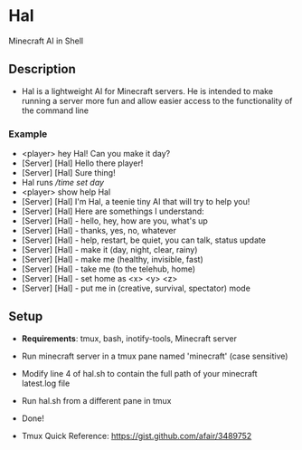 # Hal
Minecraft AI in Shell

## Description
- Hal is a lightweight AI for Minecraft servers. He is intended to make running a server more fun and allow easier access to the functionality of the command line 

### Example
- \<player\> hey Hal! Can you make it day?
- [Server] [Hal] Hello there player!
- [Server] [Hal] Sure thing!
- Hal runs */time set day*
- \<player\> show help Hal
- [Server] [Hal] I'm Hal, a teenie tiny AI that will try to help you!
- [Server] [Hal] Here are somethings I understand:
- [Server] [Hal] - hello, hey, how are you, what's up
- [Server] [Hal] - thanks, yes, no, whatever
- [Server] [Hal] - help, restart, be quiet, you can talk, status update
- [Server] [Hal] - make it (day, night, clear, rainy)
- [Server] [Hal] - make me (healthy, invisible, fast)
- [Server] [Hal] - take me (to the telehub, home)
- [Server] [Hal] - set home as \<x\> \<y\> \<z\>
- [Server] [Hal] - put me in (creative, survival, spectator) mode

## Setup
- **Requirements**: tmux, bash, inotify-tools, Minecraft server
- Run minecraft server in a tmux pane named 'minecraft' (case sensitive)
- Modify line 4 of hal.sh to contain the full path of your minecraft latest.log file
- Run hal.sh from a different pane in tmux
- Done!

- Tmux Quick Reference: https://gist.github.com/afair/3489752
